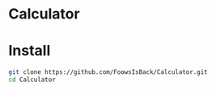 # Calculator

# Install
```sh
git clone https://github.com/FoowsIsBack/Calculator.git
cd Calculator
```
